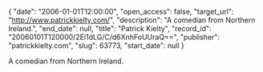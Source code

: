 {
  "date": "2006-01-01T12:00:00", 
  "open_access": false, 
  "target_url": "http://www.patrickkielty.com/", 
  "description": "A comedian from Northern Ireland.", 
  "end_date": null, 
  "title": "Patrick Kielty", 
  "record_id": "20060101T120000/2Ei1dLG/C/d6XnhFoUUraQ==", 
  "publisher": "patrickkielty.com", 
  "slug": 63773, 
  "start_date": null
}

A comedian from Northern Ireland.